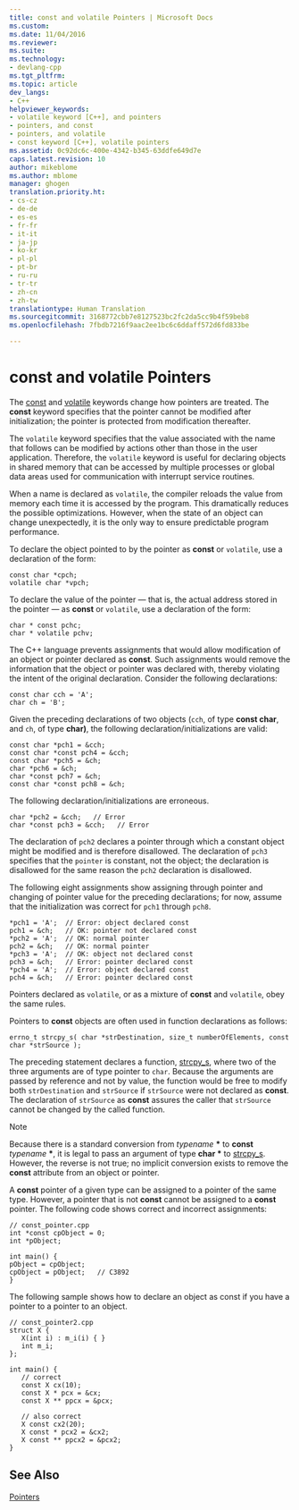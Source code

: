 ```yaml
---
title: const and volatile Pointers | Microsoft Docs
ms.custom: 
ms.date: 11/04/2016
ms.reviewer: 
ms.suite: 
ms.technology:
- devlang-cpp
ms.tgt_pltfrm: 
ms.topic: article
dev_langs:
- C++
helpviewer_keywords:
- volatile keyword [C++], and pointers
- pointers, and const
- pointers, and volatile
- const keyword [C++], volatile pointers
ms.assetid: 0c92dc6c-400e-4342-b345-63ddfe649d7e
caps.latest.revision: 10
author: mikeblome
ms.author: mblome
manager: ghogen
translation.priority.ht:
- cs-cz
- de-de
- es-es
- fr-fr
- it-it
- ja-jp
- ko-kr
- pl-pl
- pt-br
- ru-ru
- tr-tr
- zh-cn
- zh-tw
translationtype: Human Translation
ms.sourcegitcommit: 3168772cbb7e8127523bc2fc2da5cc9b4f59beb8
ms.openlocfilehash: 7fbdb7216f9aac2ee1bc6c6ddaff572d6fd833be

---
```

# const and volatile Pointers
The [const](../cpp/const-cpp.md) and [volatile](../cpp/volatile-cpp.md) keywords change how pointers are treated. The **const** keyword specifies that the pointer cannot be modified after initialization; the pointer is protected from modification thereafter.  
  
 The `volatile` keyword specifies that the value associated with the name that follows can be modified by actions other than those in the user application. Therefore, the `volatile` keyword is useful for declaring objects in shared memory that can be accessed by multiple processes or global data areas used for communication with interrupt service routines.  
  
 When a name is declared as `volatile`, the compiler reloads the value from memory each time it is accessed by the program. This dramatically reduces the possible optimizations. However, when the state of an object can change unexpectedly, it is the only way to ensure predictable program performance.  
  
 To declare the object pointed to by the pointer as **const** or `volatile`, use a declaration of the form:  
  
```  
const char *cpch;  
volatile char *vpch;  
```  
  
 To declare the value of the pointer — that is, the actual address stored in the pointer — as **const** or `volatile`, use a declaration of the form:  
  
```  
char * const pchc;  
char * volatile pchv;  
```  
  
 The C++ language prevents assignments that would allow modification of an object or pointer declared as **const**. Such assignments would remove the information that the object or pointer was declared with, thereby violating the intent of the original declaration. Consider the following declarations:  
  
```  
const char cch = 'A';  
char ch = 'B';  
```  
  
 Given the preceding declarations of two objects (`cch`, of type **const char**, and `ch`, of type **char)**, the following declaration/initializations are valid:  
  
```  
const char *pch1 = &cch;  
const char *const pch4 = &cch;  
const char *pch5 = &ch;  
char *pch6 = &ch;  
char *const pch7 = &ch;  
const char *const pch8 = &ch;  
```  
  
 The following declaration/initializations are erroneous.  
  
```  
char *pch2 = &cch;   // Error  
char *const pch3 = &cch;   // Error  
```  
  
 The declaration of `pch2` declares a pointer through which a constant object might be modified and is therefore disallowed. The declaration of `pch3` specifies that the `pointer` is constant, not the object; the declaration is disallowed for the same reason the `pch2` declaration is disallowed.  
  
 The following eight assignments show assigning through pointer and changing of pointer value for the preceding declarations; for now, assume that the initialization was correct for `pch1` through `pch8`.  
  
```  
*pch1 = 'A';  // Error: object declared const  
pch1 = &ch;   // OK: pointer not declared const  
*pch2 = 'A';  // OK: normal pointer  
pch2 = &ch;   // OK: normal pointer  
*pch3 = 'A';  // OK: object not declared const  
pch3 = &ch;   // Error: pointer declared const  
*pch4 = 'A';  // Error: object declared const  
pch4 = &ch;   // Error: pointer declared const  
```  
  
 Pointers declared as `volatile`, or as a mixture of **const** and `volatile`, obey the same rules.  
  
 Pointers to **const** objects are often used in function declarations as follows:  
  
```  
errno_t strcpy_s( char *strDestination, size_t numberOfElements, const char *strSource );  
```  
  
 The preceding statement declares a function, [strcpy_s](../c-runtime-library/reference/strcpy-s-wcscpy-s-mbscpy-s.md), where two of the three arguments are of type pointer to `char`. Because the arguments are passed by reference and not by value, the function would be free to modify both `strDestination` and `strSource` if `strSource` were not declared as **const**. The declaration of `strSource` as **const** assures the caller that `strSource` cannot be changed by the called function.  
  
> [!NOTE]
>  Because there is a standard conversion from *typename* **\*** to **const** *typename* **\***, it is legal to pass an argument of type **char \*** to [strcpy_s](../c-runtime-library/reference/strcpy-s-wcscpy-s-mbscpy-s.md). However, the reverse is not true; no implicit conversion exists to remove the **const** attribute from an object or pointer.  
  
 A **const** pointer of a given type can be assigned to a pointer of the same type. However, a pointer that is not **const** cannot be assigned to a **const** pointer. The following code shows correct and incorrect assignments:  
  
```  
// const_pointer.cpp  
int *const cpObject = 0;  
int *pObject;  
  
int main() {  
pObject = cpObject;  
cpObject = pObject;   // C3892  
}  
```  
  
 The following sample shows how to declare an object as const if you have a pointer to a pointer to an object.  
  
```  
// const_pointer2.cpp  
struct X {  
   X(int i) : m_i(i) { }  
   int m_i;  
};  
  
int main() {  
   // correct  
   const X cx(10);  
   const X * pcx = &cx;  
   const X ** ppcx = &pcx;  
  
   // also correct  
   X const cx2(20);  
   X const * pcx2 = &cx2;  
   X const ** ppcx2 = &pcx2;  
}  
```  
  
## See Also  
 [Pointers](../cpp/pointers-cpp.md)


<!--HONumber=Jan17_HO1-->


